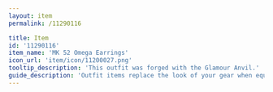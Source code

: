 ```yaml
---
layout: item
permalink: /11290116

title: Item
id: '11290116'
item_name: 'MK 52 Omega Earrings'
icon_url: 'item/icon/11200027.png'
tooltip_description: 'This outfit was forged with the Glamour Anvil.'
guide_description: 'Outfit items replace the look of your gear when equipped.'
---
```

